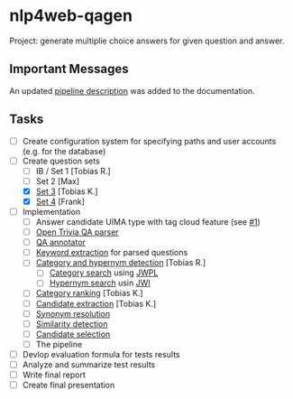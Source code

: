 # nlp4web-qagen
Project: generate multiplie choice answers for given question and answer.

## Important Messages
An updated [pipeline description](https://github.com/Thylossus/nlp4web-qagen/blob/master/documents/pipeline.md) was added to the documentation.

## Tasks
- [ ] Create configuration system for specifying paths and user accounts (e.g. for the database)
- [ ] Create question sets
  - [ ] IB / Set 1 [Tobias R.]
  - [ ] Set 2 [Max]
  - [x] [Set 3](https://github.com/Thylossus/nlp4web-qagen/blob/master/qagen/src/main/resources/questions/questions-tobiask.txt) [Tobias K.]
  - [x] [Set 4](https://github.com/Thylossus/nlp4web-qagen/blob/master/qagen/src/main/resources/questions/questions-frank-set4.txt) [Frank]
- [ ] Implementation
  - [ ] Answer candidate UIMA type with tag cloud feature (see [#1](https://github.com/Thylossus/nlp4web-qagen/issues/1))
  - [ ] [Open Trivia QA parser](https://github.com/Thylossus/nlp4web-qagen/blob/master/qagen/src/main/java/input/OpenTriviaQAParser.java)
  - [ ] [QA annotator](https://github.com/Thylossus/nlp4web-qagen/blob/master/qagen/src/main/java/input/QAAnnotator.java)
  - [ ] [Keyword extraction](https://github.com/Thylossus/nlp4web-qagen/blob/master/qagen/src/main/java/question/processing/KeywordExtraction.java) for parsed questions
  - [ ] [Category and hypernym detection](https://github.com/Thylossus/nlp4web-qagen/blob/master/qagen/src/main/java/tag/cloud/enrichment/CategoryAndHypernymDetection.java) [Tobias R.]
    - [ ] [Category search](https://github.com/Thylossus/nlp4web-qagen/blob/master/qagen/src/main/java/tag/cloud/enrichment/CategorySearch.java) using [JWPL](https://dkpro.github.io/dkpro-jwpl/)
    - [ ] [Hypernym search](https://github.com/Thylossus/nlp4web-qagen/blob/master/qagen/src/main/java/tag/cloud/enrichment/HypernymSearch.java) usin [JWI](https://projects.csail.mit.edu/jwi/)
  - [ ] [Category ranking](https://github.com/Thylossus/nlp4web-qagen/blob/master/qagen/src/main/java/candidate/extraction/CategoryRanking.java) [Tobias K.] 
  - [ ] [Candidate extraction](https://github.com/Thylossus/nlp4web-qagen/blob/master/qagen/src/main/java/candidate/extraction/CandidateExtraction.java) [Tobias K.]
  - [ ] [Synonym resolution](https://github.com/Thylossus/nlp4web-qagen/blob/master/qagen/src/main/java/candidate/extraction/SynonymResolution.java)
  - [ ] [Similarity detection](https://github.com/Thylossus/nlp4web-qagen/blob/master/qagen/src/main/java/similarity/detection/SimilarityDetection.java)
  - [ ] [Candidate selection](https://github.com/Thylossus/nlp4web-qagen/blob/master/qagen/src/main/java/consumer/CandidateSelection.java)
  - [ ] The pipeline
- [ ] Devlop evaluation formula for tests results
- [ ] Analyze and summarize test results
- [ ] Write final report
- [ ] Create final presentation
